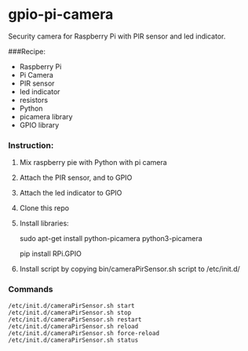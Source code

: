 # gpio-pi-camera
Security camera for Raspberry Pi with PIR sensor and led indicator.

###Recipe:
- Raspberry Pi
- Pi Camera
- PIR sensor
- led indicator
- resistors
- Python
- picamera library
- GPIO library

### Instruction:
1. Mix raspberry pie with Python with pi camera
2. Attach the PIR sensor, and to GPIO
3. Attach the led indicator to GPIO
4. Clone this repo
5. Install libraries:

    sudo apt-get install python-picamera python3-picamera

    pip install RPi.GPIO

6. Install script by copying bin/cameraPirSensor.sh script to /etc/init.d/

### Commands
    /etc/init.d/cameraPirSensor.sh start
    /etc/init.d/cameraPirSensor.sh stop
    /etc/init.d/cameraPirSensor.sh restart
    /etc/init.d/cameraPirSensor.sh reload
    /etc/init.d/cameraPirSensor.sh force-reload
    /etc/init.d/cameraPirSensor.sh status
    